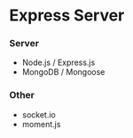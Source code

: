 # Express Server

### Server

- Node.js / Express.js
- MongoDB / Mongoose

### Other

- socket.io
- moment.js
